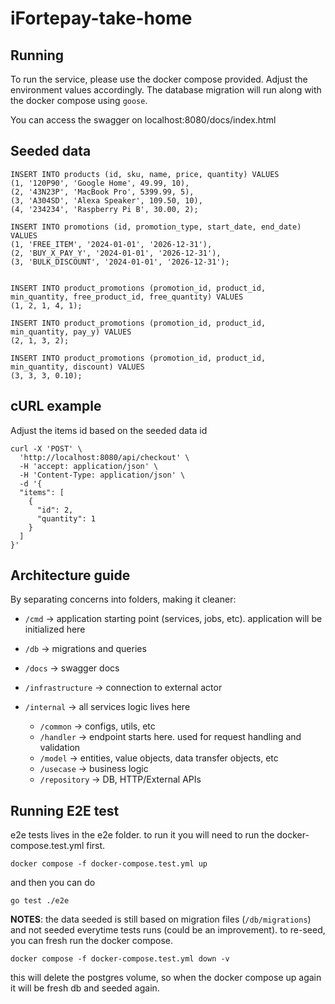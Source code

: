 # iFortepay-take-home

## Running
To run the service, please use the docker compose provided. Adjust the environment values accordingly. The database migration will run along with the docker compose using `goose`.

You can access the swagger on localhost:8080/docs/index.html

## Seeded data
```
INSERT INTO products (id, sku, name, price, quantity) VALUES
(1, '120P90', 'Google Home', 49.99, 10),
(2, '43N23P', 'MacBook Pro', 5399.99, 5),
(3, 'A304SD', 'Alexa Speaker', 109.50, 10),
(4, '234234', 'Raspberry Pi B', 30.00, 2);

INSERT INTO promotions (id, promotion_type, start_date, end_date) VALUES
(1, 'FREE_ITEM', '2024-01-01', '2026-12-31'),
(2, 'BUY_X_PAY_Y', '2024-01-01', '2026-12-31'),
(3, 'BULK_DISCOUNT', '2024-01-01', '2026-12-31');


INSERT INTO product_promotions (promotion_id, product_id, min_quantity, free_product_id, free_quantity) VALUES
(1, 2, 1, 4, 1);

INSERT INTO product_promotions (promotion_id, product_id, min_quantity, pay_y) VALUES
(2, 1, 3, 2);

INSERT INTO product_promotions (promotion_id, product_id, min_quantity, discount) VALUES
(3, 3, 3, 0.10);
```

## cURL example
Adjust the items id based on the seeded data id
```
curl -X 'POST' \
  'http://localhost:8080/api/checkout' \
  -H 'accept: application/json' \
  -H 'Content-Type: application/json' \
  -d '{
  "items": [
    {
      "id": 2,
      "quantity": 1
    }
  ]
}'
```

## Architecture guide

By separating concerns into folders, making it cleaner:
- `/cmd` -> application starting point (services, jobs, etc). application will be initialized here

- `/db` -> migrations and queries

- `/docs` -> swagger docs

- `/infrastructure` -> connection to external actor

- `/internal` -> all services logic lives here
    - `/common` -> configs, utils, etc
    - `/handler` -> endpoint starts here. used for request handling and validation
    - `/model` -> entities, value objects, data transfer objects, etc
    - `/usecase` -> business logic
    - `/repository` -> DB, HTTP/External APIs

## Running E2E test

e2e tests lives in the e2e folder. to run it you will need to run the docker-compose.test.yml first.

```
docker compose -f docker-compose.test.yml up 
```

and then you can do 

```
go test ./e2e
```

**NOTES**: the data seeded is still based on migration files (`/db/migrations`) and not seeded everytime tests runs (could be an improvement). to re-seed, you can fresh run the docker compose.

```
docker compose -f docker-compose.test.yml down -v  
```

this will delete the postgres volume, so when the docker compose up again it will be fresh db and seeded again.
